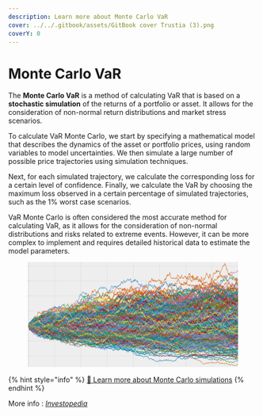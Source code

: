 ```yaml
---
description: Learn more about Monte Carlo VaR
cover: ../../.gitbook/assets/GitBook cover Trustia (3).png
coverY: 0
---
```


# Monte Carlo VaR

The **Monte Carlo VaR** is a method of calculating VaR that is based on a **stochastic simulation** of the returns of a portfolio or asset. It allows for the consideration of non-normal return distributions and market stress scenarios.

To calculate VaR Monte Carlo, we start by specifying a mathematical model that describes the dynamics of the asset or portfolio prices, using random variables to model uncertainties. We then simulate a large number of possible price trajectories using simulation techniques.

Next, for each simulated trajectory, we calculate the corresponding loss for a certain level of confidence. Finally, we calculate the VaR by choosing the maximum loss observed in a certain percentage of simulated trajectories, such as the 1% worst case scenarios.

VaR Monte Carlo is often considered the most accurate method for calculating VaR, as it allows for the consideration of non-normal distributions and risks related to extreme events. However, it can be more complex to implement and requires detailed historical data to estimate the model parameters.

<figure><img src="../../.gitbook/assets/68747470733a2f2f66696e6172792e636f6d2f626c6f672f636f6e74656e742f696d616765732f323032312f31312f315f7a654535397a666a524a6d496e6777764a73764d52512d2d312d2e706e67.webp" alt=""><figcaption></figcaption></figure>

{% hint style="info" %}
[🔗 Learn more about Monte Carlo simulations](../backtesting-strategies/monte-carlo-simulations.md)
{% endhint %}

More info : [_Investopedia_](https://www.investopedia.com/terms/m/montecarlosimulation.asp)

<figure><img src="../../.gitbook/assets/Capture d’écran 2023-11-04 à 16.02.37.png" alt=""><figcaption></figcaption></figure>
